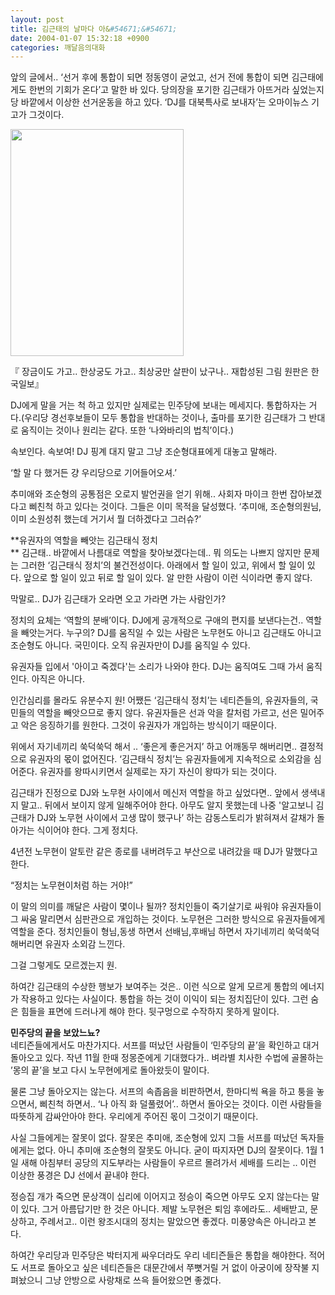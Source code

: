 ```yaml
---
layout: post
title: 김근태의 날마다 아&#54671;&#54671;
date: 2004-01-07 15:32:18 +0900
categories: 깨달음의대화
---
```

앞의 글에서.. ‘선거 후에 통합이 되면 정동영이 굳었고, 선거 전에 통합이 되면 김근태에게도 한번의 기회가 온다’고 말한 바 있다. 당의장을 포기한 김근태가 아뜨거라 싶었는지 당 바깥에서 이상한 선거운동을 하고 있다. ‘DJ를 대북특사로 보내자’는 오마이뉴스 기고가 그것이다. 

<p align="left">
  <img src="http://drkimz.com/technote/board/KDR/upimg/1073452049.jpg" width="277" height="363" border="0" />
</p>

<p align="left">
  『 장금이도 가고.. 한상궁도 가고.. 최상궁만 살판이 났구나.. 재합성된 그림 원판은 한국일보』
</p>

DJ에게 말을 거는 척 하고 있지만 실제로는 민주당에 보내는 메세지다. 통합하자는 거다.(우리당 경선후보들이 모두 통합을 반대하는 것이나, 출마를 포기한 김근태가 그 반대로 움직이는 것이나 원리는 같다. 또한 ‘나와바리의 법칙’이다.) 

속보인다. 속보여! DJ 핑계 대지 말고 그냥 조순형대표에게 대놓고 말해라. 

‘할 말 다 했거든 걍 우리당으로 기어들어오셔.’ 

추미애와 조순형의 공통점은 오로지 발언권을 얻기 위해.. 사회자 마이크 한번 잡아보겠다고 삐친척 하고 있다는 것이다. 그들은 이미 목적을 달성했다. ‘추미애, 조순형의원님, 이미 소원성취 했는데 거기서 뭘 더하겠다고 그러슈?’

**유권자의 역할을 빼앗는 김근태식 정치  
** 김근태.. 바깥에서 나름대로 역할을 찾아보겠다는데.. 뭐 의도는 나쁘지 않지만 문제는 그러한 ‘김근태식 정치’의 불건전성이다. 아래에서 할 일이 있고, 위에서 할 일이 있다. 앞으로 할 일이 있고 뒤로 할 일이 있다. 알 만한 사람이 이런 식이라면 좋지 않다. 

막말로.. DJ가 김근태가 오라면 오고 가라면 가는 사람인가?

정치의 요체는 ‘역할의 분배’이다. DJ에게 공개적으로 구애의 편지를 보낸다는건.. 역할을 빼앗는거다. 누구의? DJ를 움직일 수 있는 사람은 노무현도 아니고 김근태도 아니고 조순형도 아니다. 국민이다. 오직 유권자만이 DJ를 움직일 수 있다. 

유권자들 입에서 '아이고 죽겠다'는 소리가 나와야 한다. DJ는 움직여도 그때 가서 움직인다. 아직은 아니다. 

인간심리를 몰라도 유분수지 원! 어쨌든 ‘김근태식 정치’는 네티즌들의, 유권자들의, 국민들의 역할을 빼앗으므로 좋지 않다. 유권자들은 선과 악을 칼처럼 가르고, 선은 밀어주고 악은 응징하기를 원한다. 그것이 유권자가 개입하는 방식이기 때문이다.

위에서 자기네끼리 쑥덕쑥덕 해서 .. ‘좋은게 좋은거지’ 하고 어깨동무 해버리면.. 결정적으로 유권자의 몫이 없어진다. ‘김근태식 정치’는 유권자들에게 지속적으로 소외감을 심어준다. 유권자를 왕따시키면서 실제로는 자기 자신이 왕따가 되는 것이다. 

김근태가 진정으로 DJ와 노무현 사이에서 메신저 역할을 하고 싶었다면.. 앞에서 생색내지 말고.. 뒤에서 보이지 않게 일해주어야 한다. 아무도 알지 못했는데 나중 '알고보니 김근태가 DJ와 노무현 사이에서 고생 많이 했구나’ 하는 감동스토리가 밝혀져서 갈채가 돌아가는 식이어야 한다. 그게 정치다. 

4년전 노무현이 알토란 같은 종로를 내버려두고 부산으로 내려갔을 때 DJ가 말했다고 한다.

“정치는 노무현이처럼 하는 거야!”

이 말의 의미를 깨달은 사람이 몇이나 될까? 정치인들이 죽기살기로 싸워야 유권자들이 그 싸움 말리면서 심판관으로 개입하는 것이다. 노무현은 그러한 방식으로 유권자들에게 역할을 준다. 정치인들이 형님,동생 하면서 선배님,후배님 하면서 자기네끼리 쑥덕쑥덕 해버리면 유권자 소외감 느낀다. 

그걸 그렇게도 모르겠는지 원.

하여간 김근태의 수상한 행보가 보여주는 것은.. 이런 식으로 알게 모르게 통합의 에너지가 작용하고 있다는 사실이다. 통합을 하는 것이 이익이 되는 정치집단이 있다. 그런 숨은 힘들을 표면에 드러나게 해야 한다. 뒷구멍으로 수작하지 못하게 말이다.

**민주당의 끝을 보았느뇨?**  
네티즌들에게서도 마찬가지다. 서프를 떠났던 사람들이 ‘민주당의 끝’을 확인하고 대거 돌아오고 있다. 작년 11월 한때 정몽준에게 기대했다가.. 벼라별 치사한 수법에 골몰하는 ’몽의 끝’을 보고 다시 노무현에게로 돌아왔듯이 말이다. 

물론 그냥 돌아오지는 않는다. 서프의 속좁음을 비판하면서, 한마디씩 욕을 하고 퉁을 놓으면서, 삐친척 하면서.. ‘나 아직 화 덜풀렸어’.. 하면서 돌아오는 것이다. 이런 사람들을 따뜻하게 감싸안아야 한다. 우리에게 주어진 몫이 그것이기 때문이다. 

사실 그들에게는 잘못이 없다. 잘못은 추미애, 조순형에 있지 그들 서프를 떠났던 독자들에게는 없다. 아니 추미애 조순형의 잘못도 아니다. 굳이 따지자면 DJ의 잘못이다. 1월 1일 새해 아침부터 공당의 지도부라는 사람들이 우르르 몰려가서 세배를 드리는 .. 이런 이상한 풍경은 DJ 선에서 끝내야 한다. 

정승집 개가 죽으면 문상객이 십리에 이어지고 정승이 죽으면 아무도 오지 않는다는 말이 있다. 그거 아름답기만 한 것은 아니다. 제발 노무현은 퇴임 후에라도.. 세배받고, 문상하고, 주례서고.. 이런 왕조시대의 정치는 말았으면 좋겠다. 미풍양속은 아니라고 본다. 

하여간 우리당과 민주당은 박터지게 싸우더라도 우리 네티즌들은 통합을 해야한다. 적어도 서프로 돌아오고 싶은 네티즌들은 대문간에서 쭈뼛거릴 거 없이 아궁이에 장작불 지펴놨으니 그냥 안방으로 사랑채로 쓰윽 들어왔으면 좋겠다.